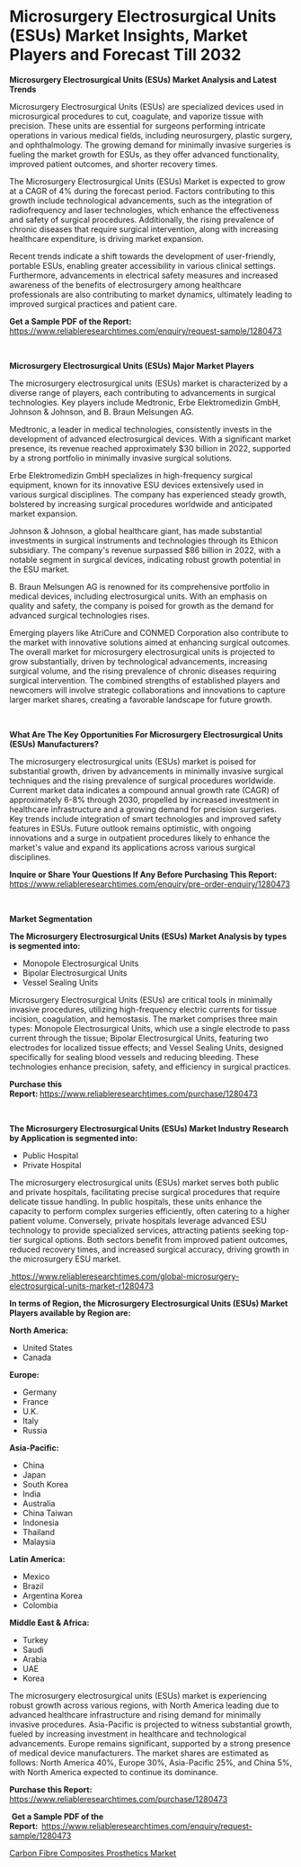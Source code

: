 <p><h1>Microsurgery Electrosurgical Units (ESUs) Market Insights, Market Players and Forecast Till 2032</h1></p><p><strong>Microsurgery Electrosurgical Units (ESUs) Market Analysis and Latest Trends</strong></p>
<p><p>Microsurgery Electrosurgical Units (ESUs) are specialized devices used in microsurgical procedures to cut, coagulate, and vaporize tissue with precision. These units are essential for surgeons performing intricate operations in various medical fields, including neurosurgery, plastic surgery, and ophthalmology. The growing demand for minimally invasive surgeries is fueling the market growth for ESUs, as they offer advanced functionality, improved patient outcomes, and shorter recovery times.</p><p>The Microsurgery Electrosurgical Units (ESUs) Market is expected to grow at a CAGR of 4% during the forecast period. Factors contributing to this growth include technological advancements, such as the integration of radiofrequency and laser technologies, which enhance the effectiveness and safety of surgical procedures. Additionally, the rising prevalence of chronic diseases that require surgical intervention, along with increasing healthcare expenditure, is driving market expansion. </p><p>Recent trends indicate a shift towards the development of user-friendly, portable ESUs, enabling greater accessibility in various clinical settings. Furthermore, advancements in electrical safety measures and increased awareness of the benefits of electrosurgery among healthcare professionals are also contributing to market dynamics, ultimately leading to improved surgical practices and patient care.</p></p>
<p><strong>Get a Sample PDF of the Report:&nbsp;</strong> <a href="https://www.reliableresearchtimes.com/enquiry/request-sample/1280473?utm_campaign=3038&utm_medium=2&utm_source=Github&utm_content=ia&utm_term=24032025&utm_id=microsurgery-electrosurgical-units-esus">https://www.reliableresearchtimes.com/enquiry/request-sample/1280473</a></p>
<p>&nbsp;</p>
<p><strong>Microsurgery Electrosurgical Units (ESUs) Major Market Players</strong></p>
<p><p>The microsurgery electrosurgical units (ESUs) market is characterized by a diverse range of players, each contributing to advancements in surgical technologies. Key players include Medtronic, Erbe Elektromedizin GmbH, Johnson & Johnson, and B. Braun Melsungen AG.</p><p>Medtronic, a leader in medical technologies, consistently invests in the development of advanced electrosurgical devices. With a significant market presence, its revenue reached approximately $30 billion in 2022, supported by a strong portfolio in minimally invasive surgical solutions.</p><p>Erbe Elektromedizin GmbH specializes in high-frequency surgical equipment, known for its innovative ESU devices extensively used in various surgical disciplines. The company has experienced steady growth, bolstered by increasing surgical procedures worldwide and anticipated market expansion.</p><p>Johnson & Johnson, a global healthcare giant, has made substantial investments in surgical instruments and technologies through its Ethicon subsidiary. The company's revenue surpassed $86 billion in 2022, with a notable segment in surgical devices, indicating robust growth potential in the ESU market.</p><p>B. Braun Melsungen AG is renowned for its comprehensive portfolio in medical devices, including electrosurgical units. With an emphasis on quality and safety, the company is poised for growth as the demand for advanced surgical technologies rises.</p><p>Emerging players like AtriCure and CONMED Corporation also contribute to the market with innovative solutions aimed at enhancing surgical outcomes. The overall market for microsurgery electrosurgical units is projected to grow substantially, driven by technological advancements, increasing surgical volume, and the rising prevalence of chronic diseases requiring surgical intervention. The combined strengths of established players and newcomers will involve strategic collaborations and innovations to capture larger market shares, creating a favorable landscape for future growth.</p></p>
<p>&nbsp;</p>
<p><strong>What Are The Key Opportunities For Microsurgery Electrosurgical Units (ESUs) Manufacturers?</strong></p>
<p><p>The microsurgery electrosurgical units (ESUs) market is poised for substantial growth, driven by advancements in minimally invasive surgical techniques and the rising prevalence of surgical procedures worldwide. Current market data indicates a compound annual growth rate (CAGR) of approximately 6-8% through 2030, propelled by increased investment in healthcare infrastructure and a growing demand for precision surgeries. Key trends include integration of smart technologies and improved safety features in ESUs. Future outlook remains optimistic, with ongoing innovations and a surge in outpatient procedures likely to enhance the market's value and expand its applications across various surgical disciplines.</p></p>
<p><strong>Inquire or Share Your Questions If Any Before Purchasing This Report:</strong> <a href="https://www.reliableresearchtimes.com/enquiry/pre-order-enquiry/1280473?utm_campaign=3038&utm_medium=2&utm_source=Github&utm_content=ia&utm_term=24032025&utm_id=microsurgery-electrosurgical-units-esus">https://www.reliableresearchtimes.com/enquiry/pre-order-enquiry/1280473</a></p>
<p>&nbsp;</p>
<p><strong>Market Segmentation</strong></p>
<p><strong>The Microsurgery Electrosurgical Units (ESUs) Market Analysis by types is segmented into:</strong></p>
<p><ul><li>Monopole Electrosurgical Units</li><li>Bipolar Electrosurgical Units</li><li>Vessel Sealing Units</li></ul></p>
<p><p>Microsurgery Electrosurgical Units (ESUs) are critical tools in minimally invasive procedures, utilizing high-frequency electric currents for tissue incision, coagulation, and hemostasis. The market comprises three main types: Monopole Electrosurgical Units, which use a single electrode to pass current through the tissue; Bipolar Electrosurgical Units, featuring two electrodes for localized tissue effects; and Vessel Sealing Units, designed specifically for sealing blood vessels and reducing bleeding. These technologies enhance precision, safety, and efficiency in surgical practices.</p></p>
<p><strong>Purchase this Report:&nbsp;</strong><a href="https://www.reliableresearchtimes.com/purchase/1280473?utm_campaign=3038&utm_medium=2&utm_source=Github&utm_content=ia&utm_term=24032025&utm_id=microsurgery-electrosurgical-units-esus">https://www.reliableresearchtimes.com/purchase/1280473</a></p>
<p>&nbsp;</p>
<p><strong>The Microsurgery Electrosurgical Units (ESUs) Market Industry Research by Application is segmented into:</strong></p>
<p><ul><li>Public Hospital</li><li>Private Hospital</li></ul></p>
<p><p>The microsurgery electrosurgical units (ESUs) market serves both public and private hospitals, facilitating precise surgical procedures that require delicate tissue handling. In public hospitals, these units enhance the capacity to perform complex surgeries efficiently, often catering to a higher patient volume. Conversely, private hospitals leverage advanced ESU technology to provide specialized services, attracting patients seeking top-tier surgical options. Both sectors benefit from improved patient outcomes, reduced recovery times, and increased surgical accuracy, driving growth in the microsurgery ESU market.</p></p>
<p><a href="https://www.reliableresearchtimes.com/global-microsurgery-electrosurgical-units-market-r1280473?utm_campaign=3038&utm_medium=2&utm_source=Github&utm_content=ia&utm_term=24032025&utm_id=microsurgery-electrosurgical-units-esus">&nbsp;https://www.reliableresearchtimes.com/global-microsurgery-electrosurgical-units-market-r1280473</a></p>
<p><strong>In terms of Region, the Microsurgery Electrosurgical Units (ESUs) Market Players available by Region are:</strong></p>
<p>
    <p> <strong> North America: </strong>
        <ul>
            <li>United States</li>
            <li>Canada</li>
        </ul>
        </p> 
    <p> <strong> Europe: </strong>
        <ul>
            <li>Germany</li>
            <li>France</li>
            <li>U.K.</li>
            <li>Italy</li>
            <li>Russia</li>
        </ul>
        </p> 
    <p> <strong> Asia-Pacific: </strong>
        <ul>
            <li>China</li>
            <li>Japan</li>
            <li>South Korea</li>
            <li>India</li>
            <li>Australia</li>
            <li>China Taiwan</li>
            <li>Indonesia</li>
            <li>Thailand</li>
            <li>Malaysia</li>
        </ul>
        </p> 
    <p> <strong> Latin America: </strong>
        <ul>
            <li>Mexico</li>
            <li>Brazil</li>
            <li>Argentina Korea</li>
            <li>Colombia</li>
        </ul>
        </p> 
    <p> <strong> Middle East & Africa: </strong>
        <ul>
            <li>Turkey</li>
            <li>Saudi</li>
            <li>Arabia</li>
            <li>UAE</li>
            <li>Korea</li>
        </ul>
    </p>
    </p>
<p><p>The microsurgery electrosurgical units (ESUs) market is experiencing robust growth across various regions, with North America leading due to advanced healthcare infrastructure and rising demand for minimally invasive procedures. Asia-Pacific is projected to witness substantial growth, fueled by increasing investment in healthcare and technological advancements. Europe remains significant, supported by a strong presence of medical device manufacturers. The market shares are estimated as follows: North America 40%, Europe 30%, Asia-Pacific 25%, and China 5%, with North America expected to continue its dominance.</p></p>
<p><strong>Purchase this Report: </strong><a href="https://www.reliableresearchtimes.com/purchase/1280473?utm_campaign=3038&utm_medium=2&utm_source=Github&utm_content=ia&utm_term=24032025&utm_id=microsurgery-electrosurgical-units-esus">https://www.reliableresearchtimes.com/purchase/1280473</a></p>
<p>&nbsp;<strong>Get a Sample PDF of the Report:&nbsp;&nbsp;</strong><a href="https://www.reliableresearchtimes.com/enquiry/request-sample/1280473?utm_campaign=3038&utm_medium=2&utm_source=Github&utm_content=ia&utm_term=24032025&utm_id=microsurgery-electrosurgical-units-esus">https://www.reliableresearchtimes.com/enquiry/request-sample/1280473</a></p>
<p><strong></strong></p>
<p><p><a href="https://github.com/voigttyagi/Market-Research-Report-List-1/blob/main/carbon-fibre-composites-prosthetics-market.md?utm_campaign=3038&utm_medium=2&utm_source=Github&utm_content=ia&utm_term=24032025&utm_id=microsurgery-electrosurgical-units-esus">Carbon Fibre Composites Prosthetics Market</a></p></p>